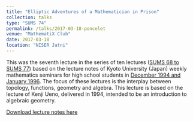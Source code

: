 ```yaml
---
title: "Elliptic Adventures of a Mathematician in Prison"
collection: talks
type: "SUMS 74"
permalink: /talks/2017-03-18-poncelet
venue: "MathematiX Club"
date: 2017-03-18
location: "NISER Jatni"
---
```


This was the seventh lecture in the series of ten lectures ([SUMS 68 to SUMS 77](https://gkorpal.github.io/mathematix/)) based on the lecture notes of Kyoto University (Japan) weekly mathematics seminars for high school students in [December 1994 and January 1996](https://bookstore.ams.org/mawrld-20). The focus of these lectures is the interplay between topology, functions, geometry and algebra. This lecture is based on the lecture of Kenji Ueno, delivered in 1994, intended to be an introduction to algebraic geometry.

[Download lecture notes here](http://gkorpal.github.io/files/poncelet.pdf)
